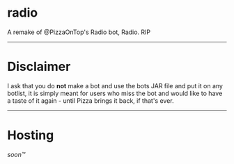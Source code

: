 # radio
A remake of @PizzaOnTop's Radio bot, Radio. RIP

---

# Disclaimer

I ask that you do __not__ make a bot and use the bots JAR file and put it on any botlist, it is simply meant for users who miss the bot and would like to have a taste of it again - until Pizza brings it back, if that's ever. 

---

# Hosting

*soon:tm:*

